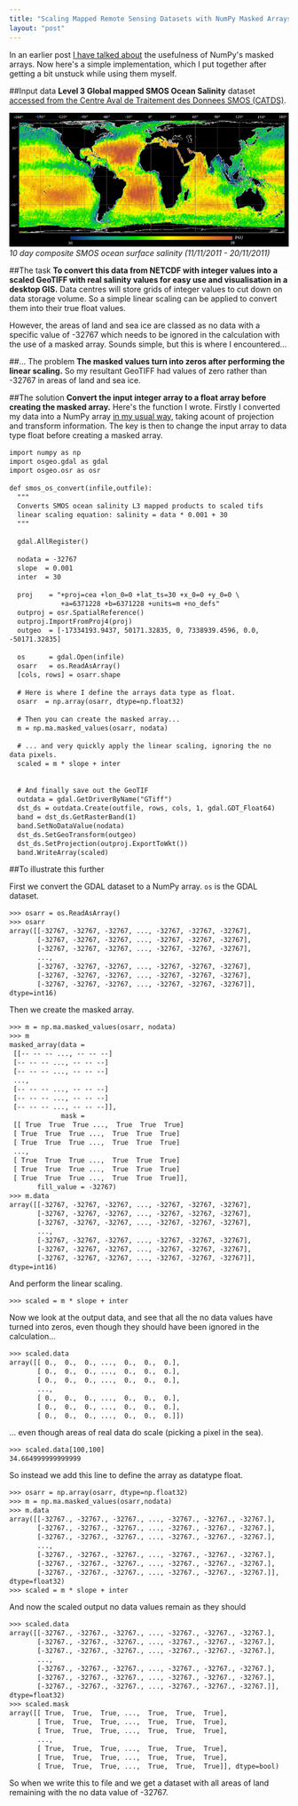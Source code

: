 ```yaml
---
title: "Scaling Mapped Remote Sensing Datasets with NumPy Masked Arrays"
layout: "post"
---
```


In an earlier post [I have talked about](http://blog.remotesensing.io/2013/05/Dealing-with-no-data-using-NumPy-masked-array-operations/) the usefulness of NumPy's masked arrays. Now here's a simple implementation, which I put together after getting a bit unstuck while using them myself.

##Input data
**Level 3 Global mapped SMOS Ocean Salinity** dataset [accessed from the Centre Aval de Traitement des Donnees SMOS (CATDS)](http://www.catds.fr).

![SMOS salinity dataset](/assets/posts/smos-salinity-composite.png) 
_10 day composite SMOS ocean surface salinity (11/11/2011 - 20/11/2011)_

##The task
**To convert this data from NETCDF with integer values into a scaled GeoTIFF with real salinity values for easy use and visualisation in a desktop GIS.** Data centres will store grids of integer values to cut down on data storage volume. So a simple linear scaling can be applied to convert them into their true float values. 

However, the areas of land and sea ice are classed as no data with a specific value of -32767 which needs to be ignored in the calculation with the use of a masked array. Sounds simple, but this is where I encountered...

##... The problem
**The masked values turn into zeros after performing the linear scaling.** So my resultant GeoTIFF had values of zero rather than -32767 in areas of land and sea ice.

##The solution
**Convert the input integer array to a float array before creating the masked array.** Here's the function I wrote. Firstly I converted my data into a NumPy array [in my usual way](http://blog.remotesensing.io/2013/03/using-gdal-with-python-basic-intro), taking acount of projection and transform information. The key is then to change the input array to data type float before creating a masked array.

    import numpy as np
    import osgeo.gdal as gdal
    import osgeo.osr as osr

    def smos_os_convert(infile,outfile):
      """
      Converts SMOS ocean salinity L3 mapped products to scaled tifs
      linear scaling equation: salinity = data * 0.001 + 30
      """
  
      gdal.AllRegister()

      nodata = -32767 
      slope  = 0.001
      inter  = 30
  
      proj    = "+proj=cea +lon_0=0 +lat_ts=30 +x_0=0 +y_0=0 \
                 +a=6371228 +b=6371228 +units=m +no_defs"
      outproj = osr.SpatialReference()
      outproj.ImportFromProj4(proj)
      outgeo  = [-17334193.9437, 50171.32835, 0, 7338939.4596, 0.0, -50171.32835]

      os      = gdal.Open(infile)
      osarr   = os.ReadAsArray()
      [cols, rows] = osarr.shape

      # Here is where I define the arrays data type as float.
      osarr  = np.array(osarr, dtype=np.float32)
  
      # Then you can create the masked array...
      m = np.ma.masked_values(osarr, nodata)

      # ... and very quickly apply the linear scaling, ignoring the no data pixels.
      scaled = m * slope + inter


      # And finally save out the GeoTIF
      outdata = gdal.GetDriverByName("GTiff")
      dst_ds = outdata.Create(outfile, rows, cols, 1, gdal.GDT_Float64)
      band = dst_ds.GetRasterBand(1)
      band.SetNoDataValue(nodata)
      dst_ds.SetGeoTransform(outgeo)
      dst_ds.SetProjection(outproj.ExportToWkt())
      band.WriteArray(scaled)


  
##To illustrate this further

First we convert the GDAL dataset to a NumPy array. `os` is the GDAL dataset.

    >>> osarr = os.ReadAsArray()
    >>> osarr
    array([[-32767, -32767, -32767, ..., -32767, -32767, -32767],
           [-32767, -32767, -32767, ..., -32767, -32767, -32767],
           [-32767, -32767, -32767, ..., -32767, -32767, -32767],
           ..., 
           [-32767, -32767, -32767, ..., -32767, -32767, -32767],
           [-32767, -32767, -32767, ..., -32767, -32767, -32767],
           [-32767, -32767, -32767, ..., -32767, -32767, -32767]], dtype=int16)
    	   
Then we create the masked array.	   
    
    >>> m = np.ma.masked_values(osarr, nodata)
    >>> m
    masked_array(data =
     [[-- -- -- ..., -- -- --]
     [-- -- -- ..., -- -- --]
     [-- -- -- ..., -- -- --]
     ..., 
     [-- -- -- ..., -- -- --]
     [-- -- -- ..., -- -- --]
     [-- -- -- ..., -- -- --]],
                 mask =
     [[ True  True  True ...,  True  True  True]
     [ True  True  True ...,  True  True  True]
     [ True  True  True ...,  True  True  True]
     ..., 
     [ True  True  True ...,  True  True  True]
     [ True  True  True ...,  True  True  True]
     [ True  True  True ...,  True  True  True]],
           fill_value = -32767)
    >>> m.data
    array([[-32767, -32767, -32767, ..., -32767, -32767, -32767],
           [-32767, -32767, -32767, ..., -32767, -32767, -32767],
           [-32767, -32767, -32767, ..., -32767, -32767, -32767],
           ..., 
           [-32767, -32767, -32767, ..., -32767, -32767, -32767],
           [-32767, -32767, -32767, ..., -32767, -32767, -32767],
           [-32767, -32767, -32767, ..., -32767, -32767, -32767]], dtype=int16)
    
And perform the linear scaling.
    	   
    >>> scaled = m * slope + inter
    
Now we look at the output data, and see that all the no data values have turned into zeros, even though they should have been ignored in the calculation...
    
    >>> scaled.data
    array([[ 0.,  0.,  0., ...,  0.,  0.,  0.],
           [ 0.,  0.,  0., ...,  0.,  0.,  0.],
           [ 0.,  0.,  0., ...,  0.,  0.,  0.],
           ..., 
           [ 0.,  0.,  0., ...,  0.,  0.,  0.],
           [ 0.,  0.,  0., ...,  0.,  0.,  0.],
           [ 0.,  0.,  0., ...,  0.,  0.,  0.]])
    
    	   
... even though areas of real data do scale (picking a pixel in the sea).
    
    >>> scaled.data[100,100]
    34.664999999999999
    
So instead we add this line to define the array as datatype float.
    
    >>> osarr = np.array(osarr, dtype=np.float32)
    >>> m = np.ma.masked_values(osarr,nodata)
    >>> m.data
    array([[-32767., -32767., -32767., ..., -32767., -32767., -32767.],
           [-32767., -32767., -32767., ..., -32767., -32767., -32767.],
           [-32767., -32767., -32767., ..., -32767., -32767., -32767.],
           ..., 
           [-32767., -32767., -32767., ..., -32767., -32767., -32767.],
           [-32767., -32767., -32767., ..., -32767., -32767., -32767.],
           [-32767., -32767., -32767., ..., -32767., -32767., -32767.]], dtype=float32)
    >>> scaled = m * slope + inter
    
And now the scaled output no data values remain as they should
    
    >>> scaled.data
    array([[-32767., -32767., -32767., ..., -32767., -32767., -32767.],
           [-32767., -32767., -32767., ..., -32767., -32767., -32767.],
           [-32767., -32767., -32767., ..., -32767., -32767., -32767.],
           ..., 
           [-32767., -32767., -32767., ..., -32767., -32767., -32767.],
           [-32767., -32767., -32767., ..., -32767., -32767., -32767.],
           [-32767., -32767., -32767., ..., -32767., -32767., -32767.]], dtype=float32)
    >>> scaled.mask
    array([[ True,  True,  True, ...,  True,  True,  True],
           [ True,  True,  True, ...,  True,  True,  True],
           [ True,  True,  True, ...,  True,  True,  True],
           ..., 
           [ True,  True,  True, ...,  True,  True,  True],
           [ True,  True,  True, ...,  True,  True,  True],
           [ True,  True,  True, ...,  True,  True,  True]], dtype=bool)
	   
So when we write this to file and we get a dataset with all areas of land remaining with the no data value of -32767. 




